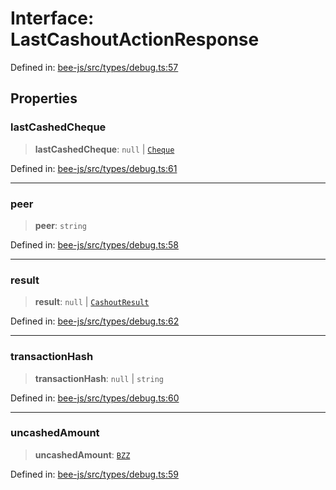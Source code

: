 # Interface: LastCashoutActionResponse

Defined in: [bee-js/src/types/debug.ts:57](https://github.com/ethersphere/bee-js/blob/3abbe2b1b264d6b586511a56e93badb2236bd09d/src/types/debug.ts#L57)

## Properties

### lastCashedCheque

> **lastCashedCheque**: `null` \| [`Cheque`](Cheque.md)

Defined in: [bee-js/src/types/debug.ts:61](https://github.com/ethersphere/bee-js/blob/3abbe2b1b264d6b586511a56e93badb2236bd09d/src/types/debug.ts#L61)

***

### peer

> **peer**: `string`

Defined in: [bee-js/src/types/debug.ts:58](https://github.com/ethersphere/bee-js/blob/3abbe2b1b264d6b586511a56e93badb2236bd09d/src/types/debug.ts#L58)

***

### result

> **result**: `null` \| [`CashoutResult`](CashoutResult.md)

Defined in: [bee-js/src/types/debug.ts:62](https://github.com/ethersphere/bee-js/blob/3abbe2b1b264d6b586511a56e93badb2236bd09d/src/types/debug.ts#L62)

***

### transactionHash

> **transactionHash**: `null` \| `string`

Defined in: [bee-js/src/types/debug.ts:60](https://github.com/ethersphere/bee-js/blob/3abbe2b1b264d6b586511a56e93badb2236bd09d/src/types/debug.ts#L60)

***

### uncashedAmount

> **uncashedAmount**: [`BZZ`](../classes/BZZ.md)

Defined in: [bee-js/src/types/debug.ts:59](https://github.com/ethersphere/bee-js/blob/3abbe2b1b264d6b586511a56e93badb2236bd09d/src/types/debug.ts#L59)
